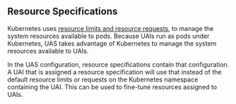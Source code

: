 
## Resource Specifications

Kubernetes uses [resource limits and resource requests](https://kubernetes.io/docs/tasks/configure-pod-container/assign-memory-resource), to manage the system resources available to pods. Because UAIs run as pods under Kubernetes, UAS takes advantage of Kubernetes to manage the system resources available to UAIs.

In the UAS configuration, resource specifications contain that configuration. A UAI that is assigned a resource specification will use that instead of the default resource limits or requests on the Kubernetes namespace containing the UAI. This can be used to fine-tune resources assigned to UAIs.

